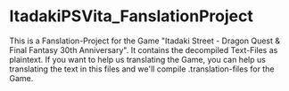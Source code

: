 # ItadakiPSVita_FanslationProject

This is a Fanslation-Project for the Game "Itadaki Street - Dragon Quest & Final Fantasy 30th Anniversary".
It contains the decompiled Text-Files as plaintext.
If you want to help us translating the Game, you can help us translating the text in this files and we'll compile .translation-files for the Game.
